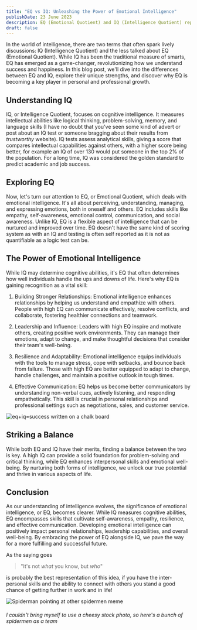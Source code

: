 ```yaml
---
title: "EQ vs IQ: Unleashing the Power of Emotional Intelligence"
publishDate: 23 June 2023
description: EQ (Emotional Quotient) and IQ (Intelligence Quotient) represent different facets of intelligence, with EQ focusing on emotional intelligence and IQ emphasizing cognitive abilities, and understanding the importance of developing both can lead to personal and professional success.
draft: false
---
```


In the world of intelligence, there are two terms that often spark lively discussions: IQ (Intelligence Quotient) and the less talked about EQ (Emotional Quotient). While IQ has been the traditional measure of smarts, EQ has emerged as a game-changer, revolutionizing how we understand success and happiness. In this blog post, we'll dive into the differences between EQ and IQ, explore their unique strengths, and discover why EQ is becoming a key player in personal and professional growth.

## Understanding IQ

IQ, or Intelligence Quotient, focuses on cognitive intelligence. It measures intellectual abilities like logical thinking, problem-solving, memory, and language skills (I have no doubt that you've seen some kind of advert or post about an IQ test or someone bragging about their results from *trustworthy* website). IQ tests assess analytical skills, giving a score that compares intellectual capabilities against others, with a higher score being better, for example an IQ of over 130 would put someone in the top 2% of the population. For a long time, IQ was considered the golden standard to predict academic and job success.

## Exploring EQ

Now, let's turn our attention to EQ, or Emotional Quotient, which deals with emotional intelligence. It's all about perceiving, understanding, managing, and expressing emotions, both in oneself and others. EQ includes skills like empathy, self-awareness, emotional control, communication, and social awareness. Unlike IQ, EQ is a flexible aspect of intelligence that can be nurtured and improved over time. EQ doesn't have the same kind of scoring system as with an IQ and testing is often self reported as it is not as quantifiable as a logic test can be.

## The Power of Emotional Intelligence

While IQ may determine cognitive abilities, it's EQ that often determines how well individuals handle the ups and downs of life. Here's why EQ is gaining recognition as a vital skill:

1. Building Stronger Relationships: Emotional intelligence enhances relationships by helping us understand and empathize with others. People with high EQ can communicate effectively, resolve conflicts, and collaborate, fostering healthier connections and teamwork.

2. Leadership and Influence: Leaders with high EQ inspire and motivate others, creating positive work environments. They can manage their emotions, adapt to change, and make thoughtful decisions that consider their team's well-being.

3. Resilience and Adaptability: Emotional intelligence equips individuals with the tools to manage stress, cope with setbacks, and bounce back from failure. Those with high EQ are better equipped to adapt to change, handle challenges, and maintain a positive outlook in tough times.

4. Effective Communication: EQ helps us become better communicators by understanding non-verbal cues, actively listening, and responding empathetically. This skill is crucial in personal relationships and professional settings such as negotiations, sales, and customer service.

![eq+iq=success written on a chalk board](/assets/blog/eq+iq.png)

## Striking a Balance

While both EQ and IQ have their merits, finding a balance between the two is key. A high IQ can provide a solid foundation for problem-solving and critical thinking, while EQ enhances interpersonal skills and emotional well-being. By nurturing both forms of intelligence, we unlock our true potential and thrive in various aspects of life.

## Conclusion

As our understanding of intelligence evolves, the significance of emotional intelligence, or EQ, becomes clearer. While IQ measures cognitive abilities, EQ encompasses skills that cultivate self-awareness, empathy, resilience, and effective communication. Developing emotional intelligence can positively impact personal relationships, leadership capabilities, and overall well-being. By embracing the power of EQ alongside IQ, we pave the way for a more fulfilling and successful future.

As the saying goes
> "It's not *what* you know, but *who*"

is probably the best representation of this idea, if you have the inter-personal skills and the ability to connect with others you stand a good chance of getting further in work and in life!

![Spiderman pointing at other spidermen meme](/assets/blog/spidermanMeme.png)

###### I couldn't bring myself to use a cheesy stock photo, so here's a bunch of spidermen as a team
